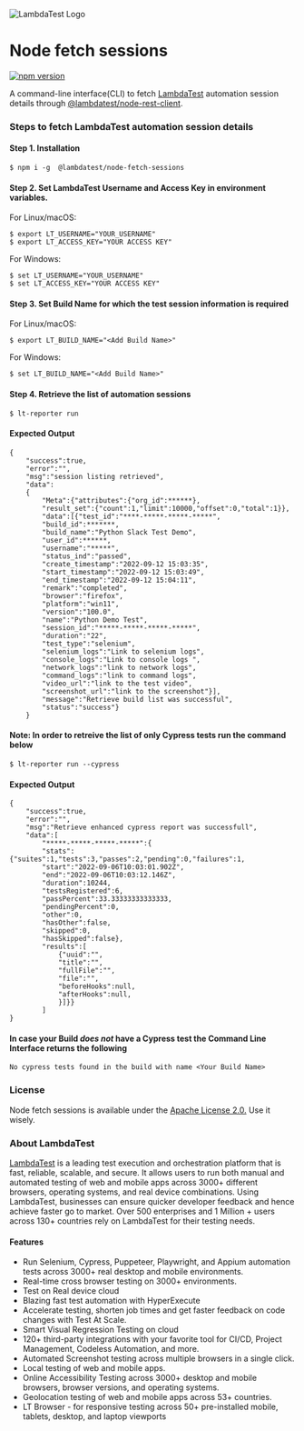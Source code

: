 
![LambdaTest Logo](https://www.lambdatest.com/resources/images/logos/logo.svg)

# Node fetch sessions
[![npm version](https://img.shields.io/npm/v/@lambdatest/node-fetch-sessions.svg?style=flat)](https://www.npmjs.com/package/@lambdatest/node-fetch-sessions)

A command-line interface(CLI) to fetch [LambdaTest](https://automation.lambdatest.com/build) automation session details through [@lambdatest/node-rest-client](https://www.npmjs.com/package/@lambdatest/node-rest-client).

### Steps to fetch LambdaTest automation session details

#### Step 1. Installation

```
$ npm i -g  @lambdatest/node-fetch-sessions
```

#### Step 2. Set LambdaTest Username and Access Key in environment variables.
 
For Linux/macOS:
```
$ export LT_USERNAME="YOUR_USERNAME"
$ export LT_ACCESS_KEY="YOUR ACCESS KEY"
```
For Windows:
```
$ set LT_USERNAME="YOUR_USERNAME"
$ set LT_ACCESS_KEY="YOUR ACCESS KEY"
```

#### Step 3. Set Build Name for which the test session information is required
For Linux/macOS:
```
$ export LT_BUILD_NAME="<Add Build Name>"
```
For Windows:
```
$ set LT_BUILD_NAME="<Add Build Name>"
```

#### Step 4. Retrieve the list of automation sessions
```
$ lt-reporter run
```
#### Expected Output
```
{
    "success":true,
    "error":"",
    "msg":"session listing retrieved",
    "data":
    {
        "Meta":{"attributes":{"org_id":******},
        "result_set":{"count":1,"limit":10000,"offset":0,"total":1}},
        "data":[{"test_id":"****-*****-*****-*****",
        "build_id":*******,
        "build_name":"Python Slack Test Demo",
        "user_id":******,
        "username":"*****",
        "status_ind":"passed",
        "create_timestamp":"2022-09-12 15:03:35",
        "start_timestamp":"2022-09-12 15:03:49",
        "end_timestamp":"2022-09-12 15:04:11",
        "remark":"completed",
        "browser":"firefox",
        "platform":"win11",
        "version":"100.0",
        "name":"Python Demo Test",
        "session_id":"*****-*****-*****-*****",
        "duration":"22",
        "test_type":"selenium",
        "selenium_logs":"Link to selenium logs",
        "console_logs":"Link to console logs ",
        "network_logs":"link to network logs",
        "command_logs":"link to command logs",
        "video_url":"link to the test video",
        "screenshot_url":"link to the screenshot"}],
        "message":"Retrieve build list was successful",
        "status":"success"}
    }
```
#### Note: In order to retreive the list of only Cypress tests run the command below
```
$ lt-reporter run --cypress
```
#### Expected Output
```
{
    "success":true,
    "error":"",
    "msg":"Retrieve enhanced cypress report was successfull",
    "data":[
        "*****-*****-*****-*****":{
        "stats":{"suites":1,"tests":3,"passes":2,"pending":0,"failures":1,
        "start":"2022-09-06T10:03:01.902Z",
        "end":"2022-09-06T10:03:12.146Z",
        "duration":10244,
        "testsRegistered":6,
        "passPercent":33.33333333333333,
        "pendingPercent":0,
        "other":0,
        "hasOther":false,
        "skipped":0,
        "hasSkipped":false},
        "results":[
            {"uuid":"",
            "title":"",
            "fullFile":"",
            "file":"",
            "beforeHooks":null,
            "afterHooks":null,
            }]}}
        ]
}
```

#### In case your Build _does not_ have a Cypress test the Command Line Interface returns the following
```
No cypress tests found in the build with name <Your Build Name>
```
### License
Node fetch sessions is available under the [Apache License 2.0.](https://github.com/LambdaTest/node-fetch-session/blob/main/LICENSE) Use it wisely.

### About LambdaTest
[LambdaTest](https://www.lambdatest.com/) is a leading test execution and orchestration platform that is fast, reliable, scalable, and secure. It allows users to run both manual and automated testing of web and mobile apps across 3000+ different browsers, operating systems, and real device combinations. Using LambdaTest, businesses can ensure quicker developer feedback and hence achieve faster go to market. Over 500 enterprises and 1 Million + users across 130+ countries rely on LambdaTest for their testing needs.

#### Features
- Run Selenium, Cypress, Puppeteer, Playwright, and Appium automation tests across 3000+ real desktop and mobile environments.
- Real-time cross browser testing on 3000+ environments.
- Test on Real device cloud
- Blazing fast test automation with HyperExecute
- Accelerate testing, shorten job times and get faster feedback on code changes with Test At Scale.
- Smart Visual Regression Testing on cloud
- 120+ third-party integrations with your favorite tool for CI/CD, Project Management, Codeless Automation, and more.
- Automated Screenshot testing across multiple browsers in a single click.
- Local testing of web and mobile apps.
- Online Accessibility Testing across 3000+ desktop and mobile browsers, browser versions, and operating systems.
- Geolocation testing of web and mobile apps across 53+ countries.
- LT Browser - for responsive testing across 50+ pre-installed mobile, tablets, desktop, and laptop viewports

